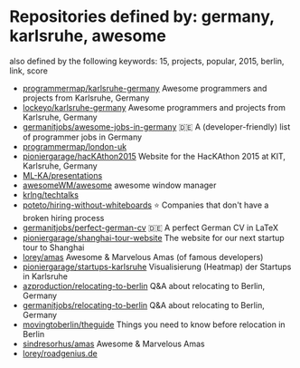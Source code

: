 # Repositories defined by: germany, karlsruhe, awesome

also defined by the following keywords: 15, projects, popular, 2015, berlin, link, score

- [programmermap/karlsruhe-germany](https://github.com/programmermap/karlsruhe-germany)
  Awesome programmers and projects from Karlsruhe, Germany
- [lockeyo/karlsruhe-germany](https://github.com/lockeyo/karlsruhe-germany)
  Awesome programmers and projects from Karlsruhe, Germany
- [germanitjobs/awesome-jobs-in-germany](https://github.com/germanitjobs/awesome-jobs-in-germany)
  :de: A (developer-friendly) list of programmer jobs in Germany
- [programmermap/london-uk](https://github.com/programmermap/london-uk)
- [pioniergarage/hacKAthon2015](https://github.com/pioniergarage/hacKAthon2015)
  Website for the HacKAthon 2015 at KIT, Karlsruhe, Germany
- [ML-KA/presentations](https://github.com/ML-KA/presentations)
- [awesomeWM/awesome](https://github.com/awesomeWM/awesome)
  awesome window manager
- [krlng/techtalks](https://github.com/krlng/techtalks)
- [poteto/hiring-without-whiteboards](https://github.com/poteto/hiring-without-whiteboards)
  ⭐️  Companies that don't have a broken hiring process
- [germanitjobs/perfect-german-cv](https://github.com/germanitjobs/perfect-german-cv)
  :de: A perfect German CV in LaTeX
- [pioniergarage/shanghai-tour-website](https://github.com/pioniergarage/shanghai-tour-website)
  The website for our next startup tour to Shanghai
- [lorey/amas](https://github.com/lorey/amas)
  Awesome & Marvelous Amas (of famous developers)
- [pioniergarage/startups-karlsruhe](https://github.com/pioniergarage/startups-karlsruhe)
  Visualisierung (Heatmap) der Startups in Karlsruhe
- [azproduction/relocating-to-berlin](https://github.com/azproduction/relocating-to-berlin)
  Q&A about relocating to Berlin, Germany
- [germanitjobs/relocating-to-berlin](https://github.com/germanitjobs/relocating-to-berlin)
  Q&A about relocating to Berlin, Germany
- [movingtoberlin/theguide](https://github.com/movingtoberlin/theguide)
  Things you need to know before relocation in Berlin
- [sindresorhus/amas](https://github.com/sindresorhus/amas)
  Awesome & Marvelous Amas
- [lorey/roadgenius.de](https://github.com/lorey/roadgenius.de)
